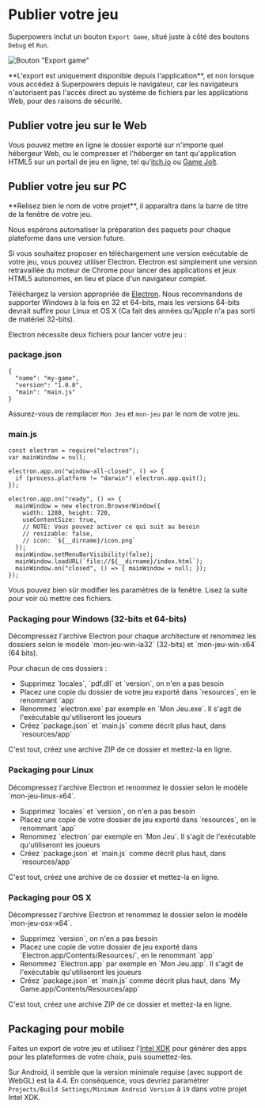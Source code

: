 # Publier votre jeu

Superpowers inclut un bouton `Export Game`, situé juste à côté des boutons `Debug` et `Run`.

![Bouton "Export game"](/images/publishing-your-game/export-game-button.png)

<div class="note">
  <p>**L'export est uniquement disponible depuis l'application**, et non lorsque vous accédez à Superpowers depuis le navigateur,
  car les navigateurs n'autorisent pas l'accès direct au système de fichiers par les applications Web, pour des raisons de sécurité.
</div>

## Publier votre jeu sur le Web

Vous pouvez mettre en ligne le dossier exporté sur n'importe quel hébergeur Web, ou le compresser et l'héberger en tant qu'application HTML5 sur un portail de jeu en ligne,
tel qu'<a href="http://itch.io/" target="_blank">itch.io</a> ou <a href="http://gamejolt.com" target="_blank">Game Jolt</a>.

## Publier votre jeu sur PC

<div class="note">
  <p>**Relisez bien le nom de votre projet**, il apparaîtra dans la barre de titre de la fenêtre de votre jeu.
</div>

<div class="note">
  <p>Nous espérons automatiser la préparation des paquets pour chaque plateforme dans une version future.
</div>

Si vous souhaitez proposer en téléchargement une version exécutable de votre jeu, vous pouvez utiliser Electron.
Electron est simplement une version retravaillée du moteur de Chrome pour lancer des applications et jeux HTML5 autonomes, en lieu et place d'un navigateur complet.

<div class="action">
  <p>Téléchargez la version appropriée de <a href="https://github.com/atom/electron/releases" target="_blank">Electron</a>.
  Nous recommandons de supporter Windows à la fois en 32 et 64-bits, mais les versions 64-bits devrait suffire
  pour Linux et OS X (Ca fait des années qu'Apple n'a pas sorti de matériel 32-bits).
</div>

Electron nécessite deux fichiers pour lancer votre jeu :

### package.json

```
{
  "name": "my-game",
  "version": "1.0.0",
  "main": "main.js"
}
```

Assurez-vous de remplacer `Mon Jeu` et `mon-jeu` par le nom de votre jeu.

### main.js

```
const electron = require("electron");
var mainWindow = null;

electron.app.on("window-all-closed", () => {
  if (process.platform != "darwin") electron.app.quit();
});

electron.app.on("ready", () => {
  mainWindow = new electron.BrowserWindow({
    width: 1280, height: 720,
    useContentSize: true,
    // NOTE: Vous pouvez activer ce qui suit au besoin
    // resizable: false,
    // icon: `${__dirname}/icon.png`
  });
  mainWindow.setMenuBarVisibility(false);
  mainWindow.loadURL(`file://${__dirname}/index.html`);
  mainWindow.on("closed", () => { mainWindow = null; });
});
```

Vous pouvez bien sûr modifier les paramètres de la fenêtre.
Lisez la suite pour voir où mettre ces fichiers.

### Packaging pour Windows (32-bits et 64-bits)

<div class="action">
  <p>Décompressez l'archive Electron pour chaque architecture et renommez les dossiers selon le modèle `mon-jeu-win-ia32` (32-bits) et `mon-jeu-win-x64` (64 bits).

  <p>Pour chacun de ces dossiers :

  <ul>
    <li>Supprimez `locales`, `pdf.dll` et `version`, on n'en a pas besoin
    <li>Placez une copie du dossier de votre jeu exporté dans `resources`, en le renommant `app`
    <li>Renommez `electron.exe` par exemple en `Mon Jeu.exe`. Il s'agit de l'exécutable qu'utiliseront les joueurs
    <li>Créez `package.json` et `main.js` comme décrit plus haut, dans `resources/app`
  </ul>

  <p>C'est tout, créez une archive ZIP de ce dossier et mettez-la en ligne.
</div>

### Packaging pour Linux

<div class="action">
  <p>Décompressez l'archive Electron et renommez le dossier selon le modèle `mon-jeu-linux-x64`.

  <ul>
    <li>Supprimez `locales` et `version`, on n'en a pas besoin
    <li>Placez une copie de votre dossier de jeu exporté dans `resources`, en le renommant `app`
    <li>Renommez `electron` par exemple en `Mon Jeu`. Il s'agit de l'exécutable qu'utiliseront les joueurs
    <li>Créez `package.json` et `main.js` comme décrit plus haut, dans `resources/app`
  </ul>

  <p>C'est tout, créez une archive de ce dossier et mettez-la en ligne.
</div>

### Packaging pour OS X

<div class="action">
  <p>Décompressez l'archive Electron et renommez le dossier selon le modèle `mon-jeu-osx-x64`.

  <ul>
    <li>Supprimez `version`, on n'en a pas besoin
    <li>Placez une copie de votre dossier de jeu exporté dans `Electron.app/Contents/Resources/`, en le renommant `app`
    <li>Renommez `Electron.app` par exemple en `Mon Jeu.app`. Il s'agit de l'exécutable qu'utiliseront les joueurs
    <li>Créez `package.json` et `main.js` comme décrit plus haut, dans `My Game.app/Contents/Resources/app`
  </ul>

  <p>C'est tout, créez une archive ZIP de ce dossier et mettez-la en ligne.
</div>

## Packaging pour mobile

Faites un export de votre jeu et utilisez l'[Intel XDK](https://software.intel.com/en-us/intel-xdk)
pour générer des apps pour les plateformes de votre choix, puis soumettez-les.

Sur Android, il semble que la version minimale requise (avec support de WebGL) est la 4.4.
En conséquence, vous devriez paramétrer `Projects/Build Settings/Minimum Android Version` à `19` dans votre projet Intel XDK.
